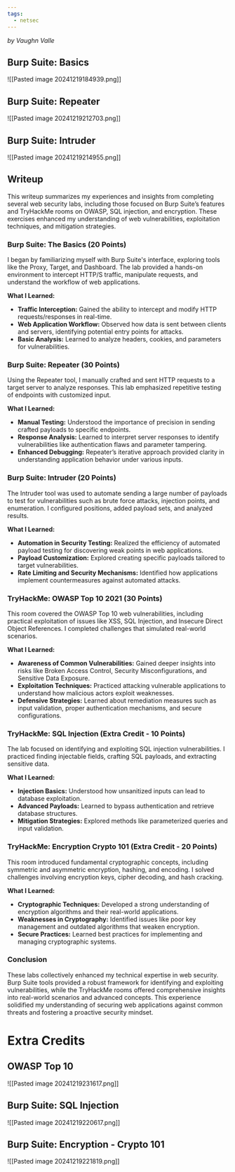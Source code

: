 ```yaml
---
tags:
  - netsec
---
```

_by Vaughn Valle_

## Burp Suite: Basics
![[Pasted image 20241219184939.png]]
## Burp Suite: Repeater
![[Pasted image 20241219212703.png]]

## Burp Suite: Intruder
![[Pasted image 20241219214955.png]]

## Writeup 

This writeup summarizes my experiences and insights from completing several web security labs, including those focused on Burp Suite’s features and TryHackMe rooms on OWASP, SQL injection, and encryption. These exercises enhanced my understanding of web vulnerabilities, exploitation techniques, and mitigation strategies.
### Burp Suite: The Basics (20 Points)
I began by familiarizing myself with Burp Suite's interface, exploring tools like the Proxy, Target, and Dashboard. The lab provided a hands-on environment to intercept HTTP/S traffic, manipulate requests, and understand the workflow of web applications.

**What I Learned:**
- **Traffic Interception:** Gained the ability to intercept and modify HTTP requests/responses in real-time.
- **Web Application Workflow:** Observed how data is sent between clients and servers, identifying potential entry points for attacks.
- **Basic Analysis:** Learned to analyze headers, cookies, and parameters for vulnerabilities.
    
### Burp Suite: Repeater (30 Points)

 Using the Repeater tool, I manually crafted and sent HTTP requests to a target server to analyze responses. This lab emphasized repetitive testing of endpoints with customized input.

**What I Learned:**
- **Manual Testing:** Understood the importance of precision in sending crafted payloads to specific endpoints.
- **Response Analysis:** Learned to interpret server responses to identify vulnerabilities like authentication flaws and parameter tampering.
- **Enhanced Debugging:** Repeater’s iterative approach provided clarity in understanding application behavior under various inputs.

### Burp Suite: Intruder (20 Points)

 The Intruder tool was used to automate sending a large number of payloads to test for vulnerabilities such as brute force attacks, injection points, and enumeration. I configured positions, added payload sets, and analyzed results.

**What I Learned:**
- **Automation in Security Testing:** Realized the efficiency of automated payload testing for discovering weak points in web applications.
- **Payload Customization:** Explored creating specific payloads tailored to target vulnerabilities.
- **Rate Limiting and Security Mechanisms:** Identified how applications implement countermeasures against automated attacks.

### TryHackMe: OWASP Top 10 2021 (30 Points)

 This room covered the OWASP Top 10 web vulnerabilities, including practical exploitation of issues like XSS, SQL Injection, and Insecure Direct Object References. I completed challenges that simulated real-world scenarios.

**What I Learned:**
- **Awareness of Common Vulnerabilities:** Gained deeper insights into risks like Broken Access Control, Security Misconfigurations, and Sensitive Data Exposure.
- **Exploitation Techniques:** Practiced attacking vulnerable applications to understand how malicious actors exploit weaknesses.
- **Defensive Strategies:** Learned about remediation measures such as input validation, proper authentication mechanisms, and secure configurations.

### TryHackMe: SQL Injection (Extra Credit - 10 Points)

 The lab focused on identifying and exploiting SQL injection vulnerabilities. I practiced finding injectable fields, crafting SQL payloads, and extracting sensitive data.

**What I Learned:**
- **Injection Basics:** Understood how unsanitized inputs can lead to database exploitation.
- **Advanced Payloads:** Learned to bypass authentication and retrieve database structures.
- **Mitigation Strategies:** Explored methods like parameterized queries and input validation.

### TryHackMe: Encryption Crypto 101 (Extra Credit - 20 Points)

 This room introduced fundamental cryptographic concepts, including symmetric and asymmetric encryption, hashing, and encoding. I solved challenges involving encryption keys, cipher decoding, and hash cracking.

**What I Learned:**
- **Cryptographic Techniques:** Developed a strong understanding of encryption algorithms and their real-world applications.
- **Weaknesses in Cryptography:** Identified issues like poor key management and outdated algorithms that weaken encryption.
- **Secure Practices:** Learned best practices for implementing and managing cryptographic systems.

### Conclusion

These labs collectively enhanced my technical expertise in web security. Burp Suite tools provided a robust framework for identifying and exploiting vulnerabilities, while the TryHackMe rooms offered comprehensive insights into real-world scenarios and advanced concepts. This experience solidified my understanding of securing web applications against common threats and fostering a proactive security mindset.

# Extra Credits
## OWASP Top 10
![[Pasted image 20241219231617.png]]

## Burp Suite: SQL Injection
![[Pasted image 20241219220617.png]]
## Burp Suite: Encryption - Crypto 101
![[Pasted image 20241219221819.png]]
